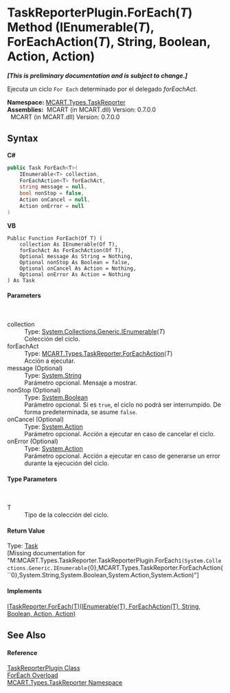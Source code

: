 # TaskReporterPlugin.ForEach(*T*) Method (IEnumerable(*T*), ForEachAction(*T*), String, Boolean, Action, Action)
 _**\[This is preliminary documentation and is subject to change.\]**_

Ejecuta un ciclo `For Each` determinado por el delegado *forEachAct*.

**Namespace:**&nbsp;<a href="256f3901-18cb-eeca-835c-7de778822db3">MCART.Types.TaskReporter</a><br />**Assemblies:**&nbsp;&nbsp;MCART (in MCART.dll) Version: 0.7.0.0<br />&nbsp;&nbsp;MCART (in MCART.dll) Version: 0.7.0.0<br />

## Syntax

**C#**<br />
``` C#
public Task ForEach<T>(
	IEnumerable<T> collection,
	ForEachAction<T> forEachAct,
	string message = null,
	bool nonStop = false,
	Action onCancel = null,
	Action onError = null
)

```

**VB**<br />
``` VB
Public Function ForEach(Of T) ( 
	collection As IEnumerable(Of T),
	forEachAct As ForEachAction(Of T),
	Optional message As String = Nothing,
	Optional nonStop As Boolean = false,
	Optional onCancel As Action = Nothing,
	Optional onError As Action = Nothing
) As Task
```


#### Parameters
&nbsp;<dl><dt>collection</dt><dd>Type: <a href="http://msdn2.microsoft.com/es-es/library/9eekhta0" target="_blank">System.Collections.Generic.IEnumerable</a>(*T*)<br />Colección del ciclo.</dd><dt>forEachAct</dt><dd>Type: <a href="7b8cacc4-5855-df7b-853f-1ab77fe02a0b">MCART.Types.TaskReporter.ForEachAction</a>(*T*)<br />Acción a ejecutar.</dd><dt>message (Optional)</dt><dd>Type: <a href="http://msdn2.microsoft.com/es-es/library/s1wwdcbf" target="_blank">System.String</a><br />Parámetro opcional. Mensaje a mostrar.</dd><dt>nonStop (Optional)</dt><dd>Type: <a href="http://msdn2.microsoft.com/es-es/library/a28wyd50" target="_blank">System.Boolean</a><br />Parámetro opcional. Si es `true`, el ciclo no podrá ser interrumpido. De forma predeterminada, se asume `false`.</dd><dt>onCancel (Optional)</dt><dd>Type: <a href="http://msdn2.microsoft.com/es-es/library/bb534741" target="_blank">System.Action</a><br />Parámetro opcional. Acción a ejecutar en caso de cancelar el ciclo.</dd><dt>onError (Optional)</dt><dd>Type: <a href="http://msdn2.microsoft.com/es-es/library/bb534741" target="_blank">System.Action</a><br />Parámetro opcional. Acción a ejecutar en caso de generarse un error durante la ejecución del ciclo.</dd></dl>

#### Type Parameters
&nbsp;<dl><dt>T</dt><dd>Tipo de la colección del ciclo.</dd></dl>

#### Return Value
Type: <a href="http://msdn2.microsoft.com/es-es/library/dd235678" target="_blank">Task</a><br />\[Missing <returns> documentation for "M:MCART.Types.TaskReporter.TaskReporterPlugin.ForEach``1(System.Collections.Generic.IEnumerable{``0},MCART.Types.TaskReporter.ForEachAction{``0},System.String,System.Boolean,System.Action,System.Action)"\]

#### Implements
<a href="65054d4a-a541-ff57-3f75-0c6cd4155d23">ITaskReporter.ForEach(T)(IEnumerable(T), ForEachAction(T), String, Boolean, Action, Action)</a><br />

## See Also


#### Reference
<a href="2cca1eb3-f49c-080a-88d8-66137c07787e">TaskReporterPlugin Class</a><br /><a href="356d41e4-a3a0-8a7a-4683-f6b126d011ea">ForEach Overload</a><br /><a href="256f3901-18cb-eeca-835c-7de778822db3">MCART.Types.TaskReporter Namespace</a><br />